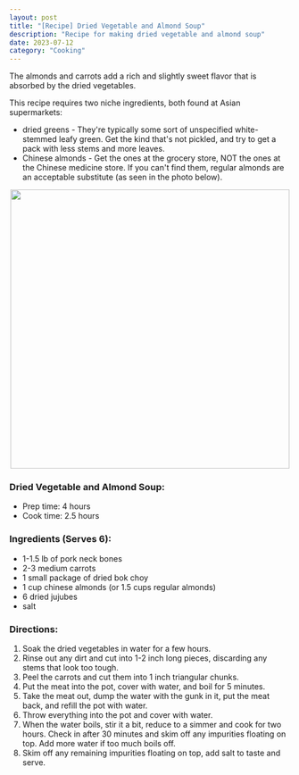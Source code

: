 ```yaml
---
layout: post
title: "[Recipe] Dried Vegetable and Almond Soup"
description: "Recipe for making dried vegetable and almond soup"
date: 2023-07-12
category: "Cooking"
---
```


The almonds and carrots add a rich and slightly sweet flavor that is absorbed by the dried vegetables.

This recipe requires two niche ingredients, both found at Asian supermarkets:
- dried greens - They're typically some sort of unspecified white-stemmed leafy green. Get the kind that's not pickled, and try to get a pack with less stems and more leaves.
- Chinese almonds - Get the ones at the grocery store, NOT the ones at the Chinese medicine store. If you can't find them, regular almonds are an acceptable substitute (as seen in the photo below).

<!-- more -->

<p align="center">
  <img height="500" src="https://yangdanny97.github.io/misc/cooking/dried-vegetable-soup.png">
</p>

### Dried Vegetable and Almond Soup:
- Prep time: 4 hours
- Cook time: 2.5 hours

### Ingredients (Serves 6):
- 1-1.5 lb of pork neck bones
- 2-3 medium carrots
- 1 small package of dried bok choy
- 1 cup chinese almonds (or 1.5 cups regular almonds)
- 6 dried jujubes
- salt

### Directions:
1. Soak the dried vegetables in water for a few hours. 
2. Rinse out any dirt and cut into 1-2 inch long pieces, discarding any stems that look too tough.
3. Peel the carrots and cut them into 1 inch triangular chunks.
4. Put the meat into the pot, cover with water, and boil for 5 minutes.
5. Take the meat out, dump the water with the gunk in it, put the meat back, and refill the pot with water.
6. Throw everything into the pot and cover with water.
7. When the water boils, stir it a bit, reduce to a simmer and cook for two hours. Check in after 30 minutes and skim off any impurities floating on top. Add more water if too much boils off.
8. Skim off any remaining impurities floating on top, add salt to taste and serve.